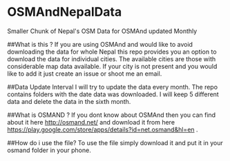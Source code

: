 OSMAndNepalData
===============

Smaller Chunk of Nepal's OSM Data for OSMAnd updated Monthly

##What is this ?
If you are using OSMAnd and would like to avoid downloading the data for whole Nepal this repo provides you an option to download the data for individual cities. The available cities are those with considerable map data available. If your city is not present and you would like to add it just create an issue or shoot me an email.

##Data Update Interval
I will try to update the data every month. The repo contains folders with the date data was downloaded. I will keep 5 different data and delete the data in the sixth month.

##What is OSMAND ?
If you dont know about OSMAnd then you can find about it here http://osmand.net/ and download it from here https://play.google.com/store/apps/details?id=net.osmand&hl=en . 

##How do i use the file?
To use the file simply download it and put it in your osmand folder in your phone. 
